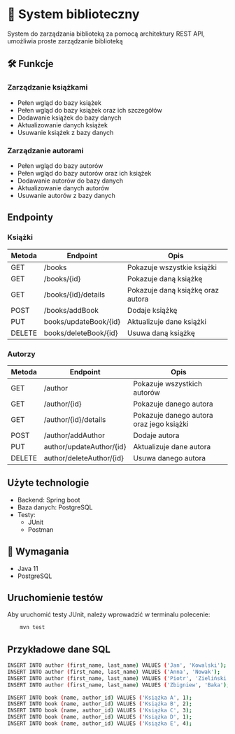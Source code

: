 
# 📖 System biblioteczny

System do zarządzania biblioteką za pomocą architektury REST API, umożliwia proste zarządzanie biblioteką




## 🛠️ Funkcje

### Zarządzanie książkami
* Pełen wgląd do bazy książek
* Pełen wgląd do bazy książek oraz ich szczegółów
* Dodawanie książek do bazy danych
* Aktualizowanie danych książek
* Usuwanie książek z bazy danych

### Zarządzanie autorami
* Pełen wgląd do bazy autorów
* Pełen wgląd do bazy autorów oraz ich książek
* Dodawanie autorów do bazy danych
* Aktualizowanie danych autorów
* Usuwanie autorów z bazy danych
##  Endpointy


### Książki
| Metoda  | Endpoint | Opis |
| ------------- | ------------- | ------------- |
| GET | /books  |   Pokazuje wszystkie książki |
| GET | /books/{id}  |  Pokazuje daną książkę |
| GET | /books/{id}/details | Pokazuje daną książkę oraz autora |
| POST | /books/addBook | Dodaje książkę |
| PUT | books/updateBook/{id} | Aktualizuje dane książki |
| DELETE | books/deleteBook/{id} | Usuwa daną książkę |

### Autorzy
| Metoda  | Endpoint | Opis |
| ------------- | ------------- | ------------- |
| GET | /author  |   Pokazuje wszystkich autorów |
| GET | /author/{id}  |  Pokazuje danego autora |
| GET | /author/{id}/details | Pokazuje danego autora oraz jego książki |
| POST | /author/addAuthor | Dodaje autora |
| PUT | author/updateAuthor/{id} | Aktualizuje dane autora |
| DELETE | author/deleteAuthor/{id} | Usuwa danego autora |


## Użyte technologie

* Backend: Spring boot
* Baza danych: PostgreSQL
* Testy: 
    * JUnit
    * Postman

## 🗿 Wymagania
* Java 11
* PostgreSQL

## Uruchomienie testów

Aby uruchomić testy JUnit, należy wprowadzić w terminalu polecenie:
```bash
    mvn test
```


## Przykładowe dane SQL
```bash
INSERT INTO author (first_name, last_name) VALUES ('Jan', 'Kowalski');
INSERT INTO author (first_name, last_name) VALUES ('Anna', 'Nowak');
INSERT INTO author (first_name, last_name) VALUES ('Piotr', 'Zieliński');
INSERT INTO author (first_name, last_name) VALUES ('Zbigniew', 'Baka');

INSERT INTO book (name, author_id) VALUES ('Książka A', 1);
INSERT INTO book (name, author_id) VALUES ('Książka B', 2);
INSERT INTO book (name, author_id) VALUES ('Książka C', 3);
INSERT INTO book (name, author_id) VALUES ('Książka D', 1);
INSERT INTO book (name, author_id) VALUES ('Książka E', 4);
```
